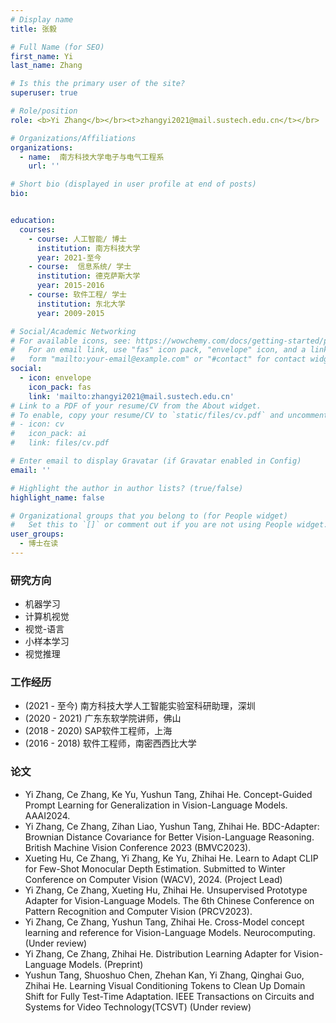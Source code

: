 ```yaml
---
# Display name
title: 张毅

# Full Name (for SEO)
first_name: Yi
last_name: Zhang

# Is this the primary user of the site?
superuser: true

# Role/position
role: <b>Yi Zhang</b></br><t>zhangyi2021@mail.sustech.edu.cn</t></br>

# Organizations/Affiliations
organizations:
  - name:  南方科技大学电子与电气工程系
    url: ''

# Short bio (displayed in user profile at end of posts)
bio:


education:
  courses:
    - course: 人工智能/ 博士
      institution: 南方科技大学
      year: 2021-至今
    - course:  信息系统/ 学士
      institution: 德克萨斯大学
      year: 2015-2016
    - course: 软件工程/ 学士
      institution: 东北大学
      year: 2009-2015

# Social/Academic Networking
# For available icons, see: https://wowchemy.com/docs/getting-started/page-builder/#icons
#   For an email link, use "fas" icon pack, "envelope" icon, and a link in the
#   form "mailto:your-email@example.com" or "#contact" for contact widget.
social:
  - icon: envelope
    icon_pack: fas
    link: 'mailto:zhangyi2021@mail.sustech.edu.cn'
# Link to a PDF of your resume/CV from the About widget.
# To enable, copy your resume/CV to `static/files/cv.pdf` and uncomment the lines below.
# - icon: cv
#   icon_pack: ai
#   link: files/cv.pdf

# Enter email to display Gravatar (if Gravatar enabled in Config)
email: ''

# Highlight the author in author lists? (true/false)
highlight_name: false

# Organizational groups that you belong to (for People widget)
#   Set this to `[]` or comment out if you are not using People widget.
user_groups:
  - 博士在读
---
```


### **研究方向**
* 机器学习
* 计算机视觉
* 视觉-语言
* 小样本学习
* 视觉推理

### **工作经历**
* (2021 - 至今) 南方科技大学人工智能实验室科研助理，深圳
* (2020 - 2021) 广东东软学院讲师，佛山
* (2018 - 2020) SAP软件工程师，上海
* (2016 - 2018) 软件工程师，南密西西比大学


### **论文**
* Yi Zhang, Ce Zhang, Ke Yu, Yushun Tang, Zhihai He. Concept-Guided Prompt Learning for Generalization in Vision-Language Models. AAAI2024.
*	Yi Zhang, Ce Zhang, Zihan Liao, Yushun Tang, Zhihai He. BDC-Adapter: Brownian Distance Covariance for Better Vision-Language Reasoning. British Machine Vision Conference 2023 (BMVC2023). 
*	Xueting Hu, Ce Zhang, Yi Zhang, Ke Yu, Zhihai He. Learn to Adapt CLIP for Few-Shot Monocular Depth Estimation. Submitted to Winter Conference on Computer Vision (WACV), 2024. (Project Lead)
*	Yi Zhang, Ce Zhang, Xueting Hu, Zhihai He. Unsupervised Prototype Adapter for Vision-Language Models. The 6th Chinese Conference on Pattern Recognition and Computer Vision (PRCV2023).
*	Yi Zhang, Ce Zhang, Yushun Tang, Zhihai He. Cross-Model concept learning and reference for Vision-Language	Models. Neurocomputing.  (Under review)
*	Yi Zhang, Ce Zhang, Zhihai He. Distribution Learning Adapter for Vision-Language Models.  (Preprint)
*	Yushun Tang, Shuoshuo Chen, Zhehan Kan, Yi Zhang, Qinghai Guo, Zhihai He. Learning Visual Conditioning Tokens to Clean Up Domain Shift for Fully Test-Time Adaptation. IEEE Transactions on Circuits and Systems for Video Technology(TCSVT) (Under review)
